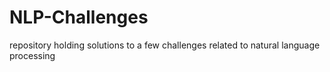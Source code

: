 # NLP-Challenges
repository holding solutions to a few challenges related to natural language processing
